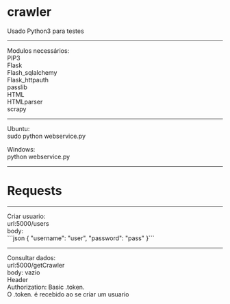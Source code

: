 # crawler
Usado Python3 para testes
<hr />

Modulos necessários: <br />
PIP3 <br />
Flask <br />
Flash_sqlalchemy <br />
Flask_httpauth <br />
passlib <br />
HTML <br />
HTMLparser <br />
scrapy <br />
<hr />

Ubuntu: <br />
sudo python webservice.py

Windows: <br />
python webservice.py
<hr />

<h1>Requests</h1>
<hr />
Criar usuario:  <br />
url:5000/users<br />
body:<br />
```json
{
  "username": "user",
  "password": "pass"
}```
<br />
<hr />
Consultar dados: <br />
url:5000/getCrawler <br />
body: vazio <br />
Header <br />
Authorization: Basic .token. <br />
O .token. é recebido ao se criar um usuario<br />


